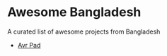 # Awesome Bangladesh
A curated list of awesome projects from Bangladesh 

<ul>
<li><a href="https://github.com/omicronlab/avro-pad">Avr Pad </a></li>
</ul>
